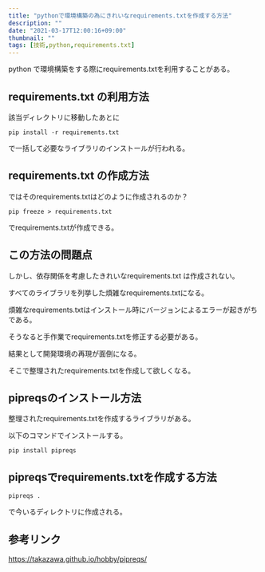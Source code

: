 ```yaml
---
title: "pythonで環境構築の為にきれいなrequirements.txtを作成する方法"
description: ""
date: "2021-03-17T12:00:16+09:00"
thumbnail: ""
tags: [技術,python,requirements.txt]
---
```


python で環境構築をする際にrequirements.txtを利用することがある。

## requirements.txt の利用方法
該当ディレクトリに移動したあとに

    pip install -r requirements.txt

で一括して必要なライブラリのインストールが行われる。

## requirements.txt の作成方法
ではそのrequirements.txtはどのように作成されるのか？

    pip freeze > requirements.txt

でrequirements.txtが作成できる。

## この方法の問題点
しかし、依存関係を考慮したきれいなrequirements.txt は作成されない。

すべてのライブラリを列挙した煩雑なrequirements.txtになる。

煩雑なrequirements.txtはインストール時にバージョンによるエラーが起きがちである。

そうなると手作業でrequirements.txtを修正する必要がある。

結果として開発環境の再現が面倒になる。

そこで整理されたrequirements.txtを作成して欲しくなる。

## pipreqsのインストール方法
整理されたrequirements.txtを作成するライブラリがある。

以下のコマンドでインストールする。

    pip install pipreqs

## pipreqsでrequirements.txtを作成する方法

    pipreqs .

で今いるディレクトリに作成される。

## 参考リンク

https://takazawa.github.io/hobby/pipreqs/
